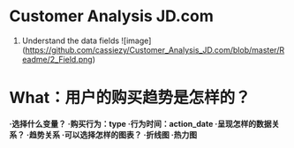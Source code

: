 # Customer Analysis JD.com

1. Understand the data fields
![image] (https://github.com/cassiezy/Customer_Analysis_JD.com/blob/master/Readme/2_Field.png)

# What：用户的购买趋势是怎样的？
**·选择什么变量？
  ·购买行为：type
  ·行为时间：action_date
·呈现怎样的数据关系？
  ·趋势关系
·可以选择怎样的图表？
  ·折线图
  ·热力图**
